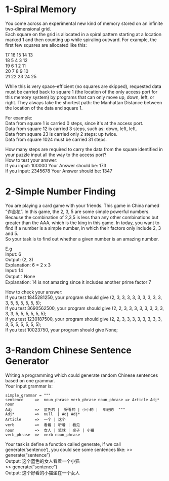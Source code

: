 # 1-Spiral Memory
You come across an experimental new kind of memory stored on an infinite two-dimensional grid.  
Each square on the grid is allocated in a spiral pattern starting at a location marked 1 and then
counting up while spiraling outward. For example, the first few squares are allocated like this:  

17 16 15 14 13  
18  5  4  3 12  
19  6  1  2 11  
20  7  8  9 10  
21 22 23 24 25   

While this is very space-efficient (no squares are skipped), requested data must be carried back to
square 1 (the location of the only access port for this memory system) by programs that can only
move up, down, left, or right. They always take the shortest path: the Manhattan Distance between
the location of the data and square 1.  

For example:  
Data from square 1 is carried 0 steps, since it's at the access port.  
Data from square 12 is carried 3 steps, such as: down, left, left.  
Data from square 23 is carried only 2 steps: up twice.  
Data from square 1024 must be carried 31 steps.  

How many steps are required to carry the data from the square identified in your puzzle input all
the way to the access port?  
How to test your answer:  
If you input: 100000 Your Answer should be: 173  
If you input: 2345678 Your Answer should be: 1347  
  

# 2-Simple Number Finding
You are playing a card game with your friends. This game in China named “诈金花”. In this game, the
2, 3, 5 are some simple powerful numbers. Because the combination of 2,3,5 is less than any other combinations
but greater than the AAA, which is the king in this game. In today, you want to find if a number is a simple
number, in which their factors only include 2, 3 and 5.  
So your task is to find out whether a given number is an amazing number.  
  
E.g  
Input: 6  
Output: (2, 3)  
Explanation: 6 = 2 x 3  
Input: 14  
Output：None  
Explanation: 14 is not amazing since it includes another prime factor 7  

How to check your answer:  
If you test 1845281250, your program should give (2, 3, 3, 3, 3, 3, 3, 3, 3, 3, 3, 5, 5, 5, 5, 5, 5);  
If you test 3690562500, your program should give (2, 2, 3, 3, 3, 3, 3, 3, 3, 3, 3, 3, 5, 5, 5, 5, 5, 5);  
If you test 1230187500, your program should give (2, 2, 3, 3, 3, 3, 3, 3, 3, 3, 3, 5, 5, 5, 5, 5, 5);  
If you test 10023750, your program should give None;  

# 3-Random Chinese Sentence Generator
Writing a programming which could generate random Chinese sentences based on one grammar.   
Your input grammar is:   

	simple_grammar = """ 
	sentence     =>  noun_phrase verb_phrase noun_phrase => Article Adj* noun 
	Adj          =>  蓝色的 |  好看的 | 小小的 |  年轻的  """ 
	Adj*         =>  null  | Adj Adj* 
	Article      =>  一个 | 这个 
	verb         =>  看着 | 听着 | 看见 
	noun         =>  女人 | 篮球 | 桌子 | 小猫
	verb_phrase  =>  verb noun_phrase

Your task is define a function called generate,  if we call generate(‘sentence’), you could see some sentences like: 
\>> generate(“sentence”)  
Output: 这个蓝色的女人看着一个小猫  
\>> generate(“sentence”)  
Output: 这个好看的小猫坐在一个女人  
